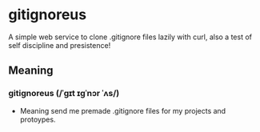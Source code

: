 # gitignoreus

A simple web service to clone .gitignore files lazily with curl, also a test of self discipline and presistence!

## Meaning

### gitignoreus (/ˈɡɪt ɪɡˈnɔr ˈʌs/)

- Meaning send me premade .gitignore files for my projects and protoypes.
